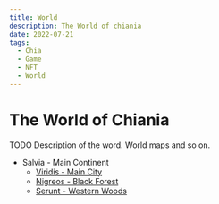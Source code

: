 ```yaml
---
title: World
description: The World of chiania
date: 2022-07-21
tags:
  - Chia
  - Game
  - NFT
  - World
---
```


# The World of Chiania

TODO Description of the word. World maps and so on.

- Salvia - Main Continent
    - [Viridis - Main City](salvia/01_viridis_main_city.md)
    - [Nigreos - Black Forest](salvia/02_nigreos_black_forest.md)
    - [Serunt - Western Woods](salvia/03_serunt_western_woods.md)

